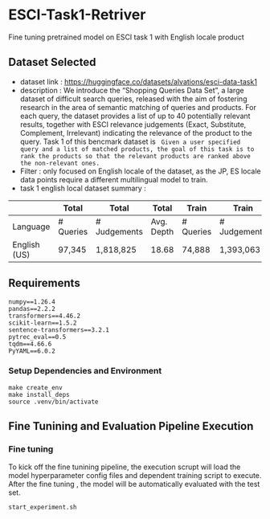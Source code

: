 # ESCI-Task1-Retriver
Fine tuning pretrained model on ESCI task 1 with English locale product

## Dataset Selected
- dataset link : https://huggingface.co/datasets/alvations/esci-data-task1
- description : We introduce the “Shopping Queries Data Set”, a large dataset of difficult search queries, released with the aim of fostering research in the area of semantic matching of queries and products. For each query, the dataset provides a list of up to 40 potentially relevant results, together with ESCI relevance judgements (Exact, Substitute, Complement, Irrelevant) indicating the relevance of the product to the query. Task 1 of this bencmark dataset is ` Given a user specified query and a list of matched products, the goal of this task is to rank the products so that the relevant products are ranked above the non-relevant ones.`
- Filter : only focused on English locale of the dataset, as the JP, ES locale data points require a different multilingual model to train.
- task 1 english local dataset summary :

|       | Total | Total | Total | Train | Train | Train | Test | Test | Test |
| ------------- | ---------- | ------------- | ---------- | ---------- | ------------- | ---------- | ---------- | ------------- | ---------- |
| Language      | \# Queries | \# Judgements | Avg. Depth | \# Queries | \# Judgements | Avg. Depth | \# Queries | \# Judgements | Avg. Depth |
| English (US)  | 97,345     | 1,818,825     | 18.68      | 74,888     | 1,393,063     | 18.60      | 22,458     | 425,762       | 18.96      |

## Requirements
```
numpy==1.26.4
pandas==2.2.2
transformers==4.46.2
scikit-learn==1.5.2
sentence-transformers==3.2.1
pytrec_eval==0.5
tqdm==4.66.6
PyYAML==6.0.2
```
### Setup Dependencies and Environment
```
make create_env
make install_deps
source .venv/bin/activate
```

## Fine Tunining and Evaluation Pipeline Execution
### Fine tuning
To kick off the fine tunining pipeline, the execution scrupt will load the model hyperparameter config files and dependent training script to execute. After the fine tuning , the model will be automatically evaluated with the test set.
``` bash
start_experiment.sh
```
